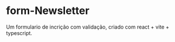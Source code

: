 # f o r m - N e w s l e t t e r
Um formulario de incrição com validação, criado com react + vite + typescript.
